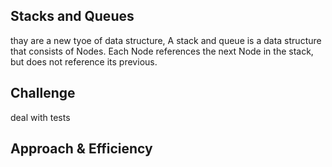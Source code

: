 ## Stacks and Queues
thay are a new tyoe of data structure, A stack and queue is a data structure that consists of Nodes. Each Node references the next Node in the stack, but does not reference its previous.

## Challenge
deal with tests

## Approach & Efficiency

